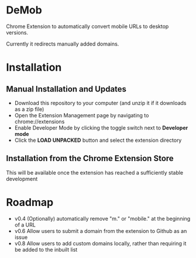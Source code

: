 # DeMob
Chrome Extension to automatically convert mobile URLs to desktop versions.

Currently it redirects manually added domains.

# Installation

## Manual Installation and Updates

* Download this repository to your computer (and unzip it if it downloads as a zip file)
* Open the Extension Management page by navigating to chrome://extensions
* Enable Developer Mode by clicking the toggle switch next to **Developer mode**
* Click the **LOAD UNPACKED** button and select the extension directory

## Installation from the Chrome Extension Store

This will be available once the extension has reached a sufficiently stable development

# Roadmap

* v0.4 (Optionally) automatically remove "m." or "mobile." at the beginning of a URL
* v0.6 Allow users to submit a domain from the extension to Github as an issue
* v0.8 Allow users to add custom domains locally, rather than requiring it be added to the inbuilt list
